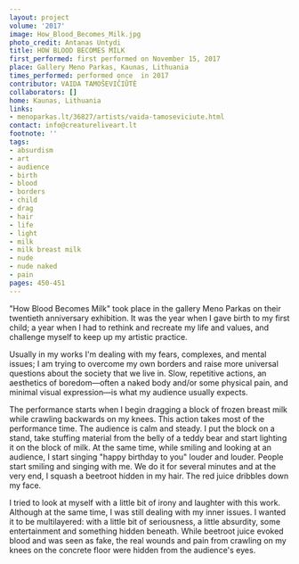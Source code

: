```yaml
---
layout: project
volume: '2017'
image: How_Blood_Becomes_Milk.jpg
photo_credit: Antanas Untydi
title: HOW BLOOD BECOMES MILK
first_performed: first performed on November 15, 2017
place: Gallery Meno Parkas, Kaunas, Lithuania
times_performed: performed once  in 2017
contributor: VAIDA TAMOŠEVIČIŪTĖ
collaborators: []
home: Kaunas, Lithuania
links:
- menoparkas.lt/36827/artists/vaida-tamoseviciute.html
contact: info@creatureliveart.lt
footnote: ''
tags:
- absurdism
- art
- audience
- birth
- blood
- borders
- child
- drag
- hair
- life
- light
- milk
- milk breast milk
- nude
- nude naked
- pain
pages: 450-451
---
```


"How Blood Becomes Milk" took place in the gallery Meno Parkas on their twentieth anniversary exhibition. It was the year when I gave birth to my first child; a year when I had to rethink and recreate my life and values, and challenge myself to keep up my artistic practice.

Usually in my works I'm dealing with my fears, complexes, and mental issues; I am trying to overcome my own borders and raise more universal questions about the society that we live in. Slow, repetitive actions, an aesthetics of boredom—often a naked body and/or some physical pain, and minimal visual expression—is what my audience usually expects.

The performance starts when I begin dragging a block of frozen breast milk while crawling backwards on my knees. This action takes most of the performance time. The audience is calm and steady. I put the block on a stand, take stuffing material from the belly of a teddy bear and start lighting it on the block of milk. At the same time, while smiling and looking at an audience, I start singing "happy birthday to you" louder and louder. People start smiling and singing with me. We do it for several minutes and at the very end, I squash a beetroot hidden in my hair. The red juice dribbles down my face.

I tried to look at myself with a little bit of irony and laughter with this work. Although at the same time, I was still dealing with my inner issues. I wanted it to be multilayered: with a little bit of seriousness, a little absurdity, some entertainment and something hidden beneath. While beetroot juice evoked blood and was seen as fake, the real wounds and pain from crawling on my knees on the concrete floor were hidden from the audience's eyes.
